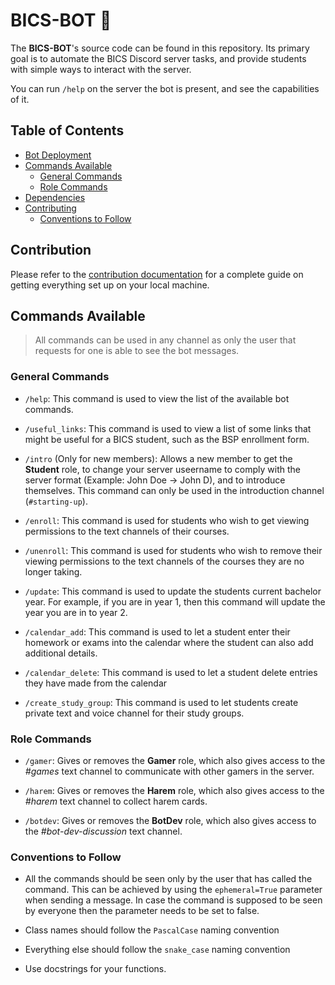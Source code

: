 # BICS-BOT 🤖
The **BICS-BOT**'s source code can be found in this repository. Its primary goal is to automate the BICS Discord server tasks, and provide students with simple ways to interact with the server.

You can run `/help` on the server the bot is present, and see the capabilities of it.

## Table of Contents
- [Bot Deployment](#bot-deployment)
- [Commands Available](#commands-available)
    - [General Commands](#general-commands)
    - [Role Commands](#role-commands)
- [Dependencies](#dependencies)
- [Contributing](#contributing)
    - [Conventions to Follow](#conventions-to-follow)

## Contribution
Please refer to the [contribution documentation](https://github.com/Luxembourg-Open-Source-Club/BICS-BOT/blob/main/.github/CONTRIBUTING.md) for a complete guide on getting everything set up on your local machine.

## Commands Available
> All commands can be used in any channel as only the user that requests for one is able to see the bot messages.

### General Commands
- `/help`: This command is used to view the list of the available bot commands.
  
- `/useful_links`: This command is used to view a list of some links that might be useful for a BICS student, such as the BSP enrollment form.

- `/intro` (Only for new members): Allows a new member to get the **Student** role, to change your server useername to comply with the server format (Example: John Doe -> John D), and to introduce themselves. This command can only be used in the introduction channel (`#starting-up`).

- `/enroll`: This command is used for students who wish to get viewing permissions to the text channels of their courses.

- `/unenroll`: This command is used for students who wish to remove their viewing permissions to the text channels of the courses they are no longer taking.

- `/update`: This command is used to update the students current bachelor year. For example, if you are in year 1, then this command will update the year you are in to year 2.

- `/calendar_add`: This command is used to let a student enter their homework or exams into the calendar where the student can also add additional details.

- `/calendar_delete`: This command is used to let a student delete entries they have made from the calendar

- `/create_study_group`: This command is used to let students create private text and voice channel for their study groups.

### Role Commands

- `/gamer`: Gives or removes the **Gamer** role, which also gives access to the *#games* text channel to communicate with other gamers in the server.

- `/harem`: Gives or removes the **Harem** role, which also gives access to the *#harem* text channel to collect harem cards.

- `/botdev`: Gives or removes the **BotDev** role, which also gives access to the *#bot-dev-discussion* text channel.

### Conventions to Follow
- All the commands should be seen only by the user that has called the command. This can be achieved by using the `ephemeral=True` parameter when sending a message. 
In case the command is supposed to be seen by everyone then the parameter needs to be set to false.

- Class names should follow the `PascalCase` naming convention

- Everything else should follow the `snake_case` naming convention

- Use docstrings for your functions.
